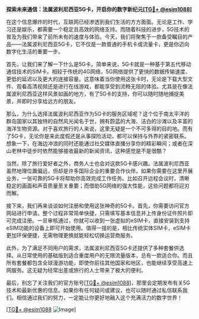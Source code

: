 **探索未来通信：法属波利尼西亚5G卡，开启你的数字新纪元[[TG💪+ @esim1088](https://t.me/s/esim1088)]**

在这个信息爆炸的时代，互联网已经渗透到我们生活的方方面面。无论是工作、学习还是娱乐，都需要一个稳定且高效的网络支持。而随着科技的进步，5G技术的普及为我们带来了前所未有的速度与体验。今天，我们将聚焦于一款备受瞩目的产品——法属波利尼西亚5G卡，它不仅是一款普通的手机卡或流量卡，更是你迈向数字化生活的重要一步。

首先，让我们来了解一下什么是5G卡。简单来说，5G卡就是一种基于第五代移动通信技术的SIM卡。相较于传统的4G网络，5G网络提供了更快的数据传输速度、更低的延迟以及更大的连接容量。这意味着当你使用这张卡时，无论是下载大型文件、观看高清视频还是进行在线游戏，都能享受到流畅无阻的体验。尤其是在像法属波利尼西亚这样风景如画的地方，有了5G卡的支持，你可以随时随地捕捉美景，并即时分享给远方的朋友。

那么，为什么选择法属波利尼西亚作为5G卡的服务区域呢？这个位于南太平洋的群岛国家以其独特的自然风光闻名于世，拥有蔚蓝的大海、洁白的沙滩以及丰富的海洋生物资源。对于喜欢旅行的人来说，这里无疑是一个不可多得的目的地。而有了5G卡，无论你是来此度假还是从事探险活动，都可以保持与外界的紧密联系。想象一下，在海边冲浪的同时还能通过社交媒体直播分享你的精彩瞬间；或者在深山老林中徒步时依然能够接收最新的新闻资讯，这种感觉是不是很酷？

当然，除了旅行爱好者之外，商务人士也会对这款5G卡感兴趣。法属波利尼西亚虽然地理位置偏远，但却是许多国际企业的重要合作伙伴。如果你需要在这里开展业务，一张可靠的5G卡将帮助你高效完成工作任务。比如召开远程会议时，清晰稳定的画面和声音质量至关重要；而借助5G网络的强大性能，这些问题都将迎刃而解。

接下来，我们再来谈谈如何注册和使用这张神奇的5G卡。首先，你需要访问官方网站进行申请。整个过程非常简单快捷，只需填写基本信息并上传身份证件照片即可完成注册。一旦审核通过，你就可以收到一张虚拟的eSIM卡，直接安装到支持eSIM功能的设备上即可开始使用。值得一提的是，相比传统实体SIM卡，eSIM卡更加环保便捷，无需物理更换就能轻松切换运营商服务。

此外，为了满足不同用户的需求，法属波利尼西亚5G卡还提供了多种套餐供选择。从日常使用的基础版到适合重度用户的无限流量版本，总有一款适合你。而且所有套餐都包含全球漫游功能，即使你前往其他国家和地区，也能继续享受高速上网服务。这无疑为经常出差或旅行的人士带来了极大的便利。

最后，别忘了关注我们的官方账号[[TG💪+ @esim1088](https://t.me/s/esim1088)]，那里会定期发布有关5G技术和最新优惠的信息。如果你有任何疑问或建议，也可以随时通过私信联系我们。相信通过我们的努力，一定能让你更好地融入这个充满活力的数字世界！

[[TG💪+ @esim1088](https://t.me/s/esim1088) ![Image](https://i.postimg.cc/4NQfJmqS/Snipaste-2025-05-13-00-14-12.png)]